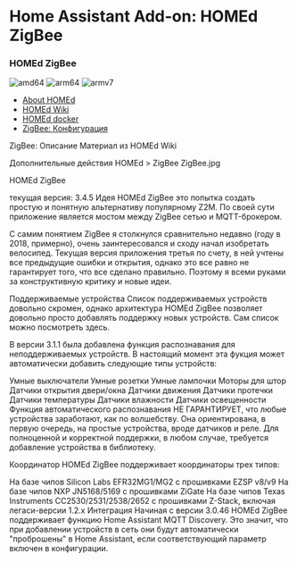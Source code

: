 # Home Assistant Add-on: HOMEd ZigBee

### HOMEd ZigBee

![amd64][amd64-shield]
![arm64][arm64-shield]
![armv7][armv7-shield]


[amd64-shield]: https://img.shields.io/badge/amd64-yes-green.svg
[arm64-shield]: https://img.shields.io/badge/amd64-yes-green.svg
[armv7-shield]: https://img.shields.io/badge/armv7-yes-green.svg

* [About HOMEd](https://wiki.homed.dev/page/ZigBee)
* [HOMEd Wiki](https://wiki.homed.dev/page/HOMEd)
* [HOMEd docker](https://wiki.homed.dev/page/ZigBee/Installation/Docker)
* [ZigBee: Конфигурация](https://wiki.homed.dev/page/ZigBee/Configuration)


ZigBee: Описание
Материал из HOMEd Wiki

Дополнительные действия
HOMEd > ZigBee
ZigBee.jpg

HOMEd ZigBee

текущая версия:
3.4.5
Идея
HOMEd ZigBee это попытка создать простую и понятную альтернативу популярному Z2M. По своей сути приложение является мостом между ZigBee сетью и MQTT-брокером.

С самим понятием ZigBee я столкнулся сравнительно недавно (году в 2018, примерно), очень заинтересовался и сходу начал изобретать велосипед. Текущая версия приложения третья по счету, в ней учтены все предыдущие ошибки и открытия, однако это все равно не гарантирует того, что все сделано правильно. Поэтому я всеми руками за конструктивную критику и новые идеи.

Поддерживаемые устройства
Список поддерживаемых устройств довольно скромен, однако архитектура HOMEd ZigBee позволяет довольно просто добавлять поддержку новых устройств. Сам список можно посмотреть здесь.

В версии 3.1.1 была добавлена функция распознавания для неподдерживаемых устройств. В настоящий момент эта фукция может автоматически добавить следующие типы устройств:

Умные выключатели
Умные розетки
Умные лампочки
Моторы для штор
Датчики открытия двери/окна
Датчики движения
Датчики протечки
Датчики температуры
Датчики влажности
Датчики освещенности
Функция автоматического распознавания НЕ ГАРАНТИРУЕТ, что любые устройства заработают, как по волшебству. Она ориентирована, в первую очередь, на простые устройства, вроде датчиков и реле. Для полноценной и корректной поддержки, в любом случае, требуется добавление устройства в библиотеку.

Координатор
HOMEd ZigBee поддерживает координаторы трех типов:

На базе чипов Silicon Labs EFR32MG1/MG2 c прошивками EZSP v8/v9
На базе чипов NXP JN5168/5169 с прошивками ZiGate
На базе чипов Texas Instruments CC2530/2531/2538/2652 с прошивками Z-Stack, включая легаси-версии 1.2.x
Интеграция
Начиная с версии 3.0.46 HOMEd ZigBee поддерживает функцию Home Assistant MQTT Discovery. Это значит, что при добавлении устройств в сеть они будут автоматически "проброшены" в Home Assistant, если соответствующий параметр включен в конфигурации.



